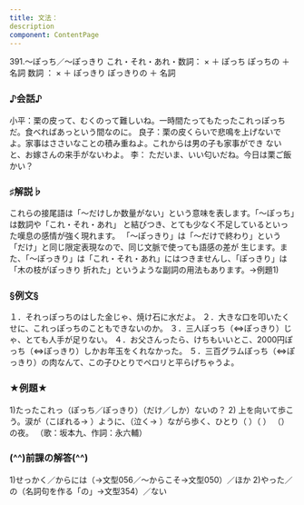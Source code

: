 ```yaml
---
title: 文法：
description
component: ContentPage
---
```



391.～ぽっち／～ぽっきり
これ・それ・あれ・数詞： × ＋ ぽっち
ぽっちの ＋ 名詞
数詞 ： × ＋ ぽっきり
ぽっきりの ＋ 名詞
### ♪会話♪
小平：栗の皮って、むくのって難しいね。一時間たってもたったこれっぽっちだ。食べればあっという間なのに。 良子：栗の皮くらいで悲鳴を上げないでよ。家事はささいなことの積み重ねよ。これからは男の子も家事ができ ないと、お嫁さんの来手がないわよ。
李： ただいま、いい匂いだね。今日は栗ご飯かい？
### ♯解説♭
これらの接尾語は「～だけしか数量がない」という意味を表します。「～ぽっち」は数詞や「これ・それ・あれ」 と結びつき、とても少なく不足しているといった嘆息の感情が強く現れます。
「～ぽっきり」は「～だけで終わり」という「だけ」と同じ限定表現なので、同じ文脈で使っても語感の差が 生じます。また、「～ぽっきり」は「これ・それ・あれ」にはつきませんし、「ぽっきり」は「木の枝がぽっきり 折れた」というような副詞の用法もあります。→例題1)
### §例文§
１．それっぽっちのはした金じゃ、焼け石に水だよ。
２．大きな口を叩いたくせに、これっぽっちのこともできないのか。
３．三人ぽっち（⇔ぽっきり）じゃ、とても人手が足りない。
４．お父さんったら、けちもいいとこ、2000円ぽっち（⇔ぽっきり）しかお年玉をくれなかった。
５．三百グラムぽっち（⇔ぽっきり）の肉なんて、この子ひとりでペロリと平らげちゃうよ。
### ★例題★
1)たったこれっ（ぽっち／ぽっきり）（だけ／しか）ないの？
2) 上を向いて歩こう。涙が（こぼれる→ ）ように、（泣く→ ）ながら歩く、ひとり（ ）（ ）
（）の夜。 （歌：坂本九、作詞：永六輔）
### (^^)前課の解答(^^)
1)せっかく／からには（→文型056／～からこそ→文型050）／ほか
2)やった／の（名詞句を作る「の」→文型354）／ない
